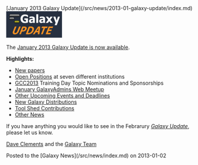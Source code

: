 <div class='newsItemHeader'>[January 2013 Galaxy Update](/src/news/2013-01-galaxy-update/index.md)</div>

<div class='right'><a href='/src/galaxy-updates/2013-01/index.md'><img src="/src/images/logos/GalaxyUpdate200.png" alt="January 2013 Galaxy Update" width=150 /></a></div>

The [January 2013 Galaxy Update is now available](/src/galaxy-updates/2013-01/index.md). 

**Highlights:**

* [New papers](/src/galaxy-updates/2013-01/index.md#new-papers)
* [Open Positions](/src/galaxy-updates/2013-01/index.md#whos-hiring) at seven different institutions
* [GCC2013](/src/galaxy-updates/2013-01/index.md#gcc2013) Training Day Topic Nominations and Sponsorships
* [January GalaxyAdmins Web Meetup](/src/galaxy-updates/2013-01/index.md#january-galaxyadmins-web-meetup)
* [Other Upcoming Events and Deadlines](/src/galaxy-updates/2013-01/index.md#other-upcoming-events-and-deadlines)
* [New Galaxy Distributions](/src/galaxy-updates/2013-01/index.md#new-galaxy-distributions)
* [Tool Shed Contributions](/src/galaxy-updates/2013-01/index.md#toolshed-contributions)
* [Other News](/src/galaxy-updates/2013-01/index.md#other-news)

If you have anything you would like to see in the Febrarury *[Galaxy Update](/src/galaxy-updates/index.md)*, please let us know.

[Dave Clements](/src/people/dave-clements/index.md) and the [Galaxy Team](/src/galaxy-team/index.md)

<div class='newsItemFooter'>Posted to the [Galaxy News](/src/news/index.md) on 2013-01-02</div>

